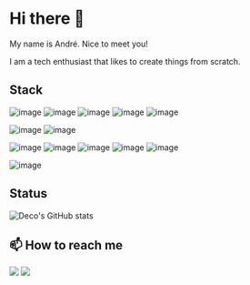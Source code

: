# Hi there 👋

My name is André. Nice to meet you!

I am a tech enthusiast that likes to create things from scratch.

## Stack

![image](https://img.shields.io/badge/Go-00ADD8?style=for-the-badge&logo=go&logoColor=white)
![image](https://img.shields.io/badge/Java-ED8B00?style=for-the-badge&logo=openjdk&logoColor=white)
![image](https://img.shields.io/badge/Spring-6DB33F?style=for-the-badge&logo=spring&logoColor=white)
![image](https://img.shields.io/badge/PHP-777BB4?style=for-the-badge&logo=php&logoColor=white)
![image](https://img.shields.io/badge/Laravel-FF2D20?style=for-the-badge&logo=laravel&logoColor=white)

![image](https://img.shields.io/badge/Vue.js-35495E?style=for-the-badge&logo=vuedotjs&logoColor=4FC08D)
![image](https://img.shields.io/badge/React-20232A?style=for-the-badge&logo=react&logoColor=61DAFB)

![image](https://img.shields.io/badge/MySQL-005C84?style=for-the-badge&logo=mysql&logoColor=white)
![image](https://img.shields.io/badge/PostgreSQL-316192?style=for-the-badge&logo=postgresql&logoColor=white)
![image](https://img.shields.io/badge/redis-%23DD0031.svg?&style=for-the-badge&logo=redis&logoColor=white)
![image](https://img.shields.io/badge/MongoDB-4EA94B?style=for-the-badge&logo=mongodb&logoColor=white)
![image](https://img.shields.io/badge/Elastic_Search-005571?style=for-the-badge&logo=elasticsearch&logoColor=white)

![image](https://img.shields.io/badge/rabbitmq-%23FF6600.svg?&style=for-the-badge&logo=rabbitmq&logoColor=white)

## Status
![Deco's GitHub stats](https://github-readme-stats.vercel.app/api?username=andretefras&hide=stars&count_private=true&show_icons=true&theme=dracula)

## 📫 How to reach me
<a href="https://twitter.com/intent/follow?screen_name=andretefras"><img src="https://img.shields.io/badge/Twitter-1DA1F2?style=for-the-badge&logo=twitter&logoColor=white"></img></a>
<a href="https://www.linkedin.com/in/andretefras/"><img src="https://img.shields.io/badge/LinkedIn-0077B5?style=for-the-badge&logo=linkedin&logoColor=white"></img></a>

<!--
**decocodes/decocodes** is a ✨ _special_ ✨ repository because its `README.md` (this file) appears on your GitHub profile.

Here are some ideas to get you started:

- 🔭 I’m currently working on ...
- 🌱 I’m currently learning ...
- 👯 I’m looking to collaborate on ...
- 🤔 I’m looking for help with ...
- 💬 Ask me about ...
- 📫 How to reach me: ...
- 😄 Pronouns: ...
- ⚡ Fun fact: ...
-->
